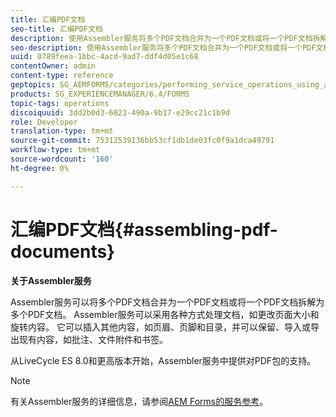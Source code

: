 ```yaml
---
title: 汇编PDF文档
seo-title: 汇编PDF文档
description: 使用Assembler服务将多个PDF文档合并为一个PDF文档或将一个PDF文档拆解为多个PDF文档。
seo-description: 使用Assembler服务将多个PDF文档合并为一个PDF文档或将一个PDF文档拆解为多个PDF文档。
uuid: 0789feea-1bbc-4acd-9ad7-ddf4d05e1c68
contentOwner: admin
content-type: reference
geptopics: SG_AEMFORMS/categories/performing_service_operations_using_apis
products: SG_EXPERIENCEMANAGER/6.4/FORMS
topic-tags: operations
discoiquuid: 3dd2b0d3-6023-490a-9b17-e29cc21c1b9d
role: Developer
translation-type: tm+mt
source-git-commit: 75312539136bb53cf1db1de03fc0f9a1dca49791
workflow-type: tm+mt
source-wordcount: '160'
ht-degree: 0%

---
```



# 汇编PDF文档{#assembling-pdf-documents}

**关于Assembler服务**

Assembler服务可以将多个PDF文档合并为一个PDF文档或将一个PDF文档拆解为多个PDF文档。 Assembler服务可以采用各种方式处理文档，如更改页面大小和旋转内容。 它可以插入其他内容，如页眉、页脚和目录，并可以保留、导入或导出现有内容，如批注、文件附件和书签。

从LiveCycle ES 8.0和更高版本开始，Assembler服务中提供对PDF包的支持。

>[!NOTE]
>
>有关Assembler服务的详细信息，请参阅[AEM Forms的服务参考](https://www.adobe.com/go/learn_aemforms_services_63)。

